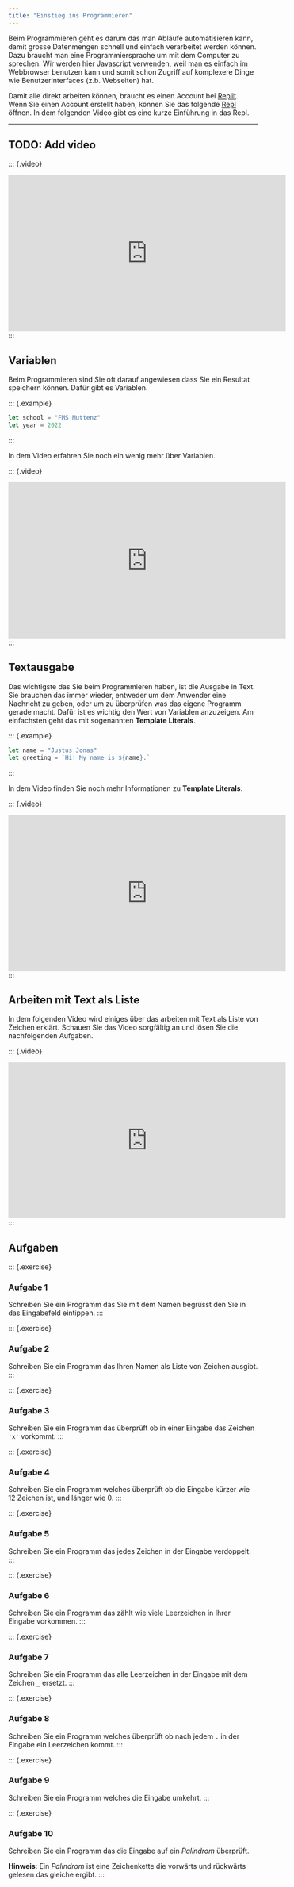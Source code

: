```yaml
---
title: "Einstieg ins Programmieren"
---
```


Beim Programmieren geht es darum das man Abläufe automatisieren kann, damit
grosse Datenmengen schnell und einfach verarbeitet werden können. Dazu braucht
man eine Programmiersprache um mit dem Computer zu sprechen. Wir werden hier
Javascript verwenden, weil man es einfach im Webbrowser benutzen kann und somit
schon Zugriff auf komplexere Dinge wie Benutzerinterfaces (z.b. Webseiten) hat.

Damit alle direkt arbeiten können, braucht es einen Account bei
[Replit](https://replit.com/). Wenn Sie einen Account erstellt haben, können
Sie das folgende [Repl](https://replit.com/@CedricGeissmann/easycoding) öffnen.
In dem folgenden Video gibt es eine kurze Einführung in das Repl.

---
TODO: Add video
---
::: {.video}
<iframe width="560" height="315"
src="https://www.youtube.com/embed/FPCdwpl4O0M"
frameborder="0" allow="accelerometer; autoplay; clipboard-write;
encrypted-media; gyroscope; picture-in-picture" allowfullscreen></iframe>
:::

<!--
## Lokal Arbeiten

Wenn Replit nicht funktioniert, können Sie auch lokal arbeiten. Dazu laden Sie
das folgende
[Archiv](https://github.com/cedricgeissmann/easycode/archive/refs/heads/master.zip)
herunter und öffnen danach im Browser die folgende URL:
[vscode](https://vscode.dev). Das folgende Video erklärt wie Sie damit arbeiten
können.

::: {.video}
<iframe width="560" height="315"
src="https://www.youtube.com/embed/"
frameborder="0" allow="accelerometer; autoplay; clipboard-write;
encrypted-media; gyroscope; picture-in-picture" allowfullscreen></iframe>
:::
-->

## Variablen

Beim Programmieren sind Sie oft darauf angewiesen dass Sie ein Resultat
speichern können. Dafür gibt es Variablen.

::: {.example}
```javascript
let school = "FMS Muttenz"
let year = 2022
```
:::

In dem Video erfahren Sie noch ein wenig mehr über Variablen.

::: {.video}
<iframe width="560" height="315"
src="https://www.youtube.com/embed/PsMjrXimQp4"
frameborder="0" allow="accelerometer; autoplay; clipboard-write;
encrypted-media; gyroscope; picture-in-picture" allowfullscreen></iframe>
:::

## Textausgabe

Das wichtigste das Sie beim Programmieren haben, ist die Ausgabe in Text. Sie
brauchen das immer wieder, entweder um dem Anwender eine Nachricht zu geben,
oder um zu überprüfen was das eigene Programm gerade macht. Dafür ist es
wichtig den Wert von Variablen anzuzeigen. Am einfachsten geht das mit
sogenannten **Template Literals**.

::: {.example}
```javascript
let name = "Justus Jonas"
let greeting = `Hi! My name is ${name}.`
```
:::

In dem Video finden Sie noch mehr Informationen zu **Template Literals**.

::: {.video}
<iframe width="560" height="315"
src="https://www.youtube.com/embed/NKpQiltgNrs"
frameborder="0" allow="accelerometer; autoplay; clipboard-write;
encrypted-media; gyroscope; picture-in-picture" allowfullscreen></iframe>
:::

## Arbeiten mit Text als Liste

In dem folgenden Video wird einiges über das arbeiten mit Text als Liste von
Zeichen erklärt. Schauen Sie das Video sorgfältig an und lösen Sie die
nachfolgenden Aufgaben.

::: {.video}
<iframe width="560" height="315"
src="https://www.youtube.com/embed/obm6Po3-aCk"
frameborder="0" allow="accelerometer; autoplay; clipboard-write;
encrypted-media; gyroscope; picture-in-picture" allowfullscreen></iframe>
:::

## Aufgaben

::: {.exercise}
### Aufgabe 1

Schreiben Sie ein Programm das Sie mit dem Namen begrüsst den Sie in das
Eingabefeld eintippen.
:::

::: {.exercise}
### Aufgabe 2

Schreiben Sie ein Programm das Ihren Namen als Liste von Zeichen ausgibt.
:::

::: {.exercise}
### Aufgabe 3

Schreiben Sie ein Programm das überprüft ob in einer Eingabe das Zeichen `'x'`
vorkommt.
:::

::: {.exercise}
### Aufgabe 4

Schreiben Sie ein Programm welches überprüft ob die Eingabe kürzer wie 12
Zeichen ist, und länger wie 0.
:::

::: {.exercise}
### Aufgabe 5

Schreiben Sie ein Programm das jedes Zeichen in der Eingabe verdoppelt.
:::

::: {.exercise}
### Aufgabe 6

Schreiben Sie ein Programm das zählt wie viele Leerzeichen in Ihrer Eingabe
vorkommen.
:::

::: {.exercise}
### Aufgabe 7

Schreiben Sie ein Programm das alle Leerzeichen in der Eingabe mit dem Zeichen
`_` ersetzt.
:::

::: {.exercise}
### Aufgabe 8

Schreiben Sie ein Programm welches überprüft ob nach jedem `.` in der Eingabe
ein Leerzeichen kommt.
:::

::: {.exercise}
### Aufgabe 9

Schreiben Sie ein Programm welches die Eingabe umkehrt.
:::

::: {.exercise}
### Aufgabe 10

Schreiben Sie ein Programm das die Eingabe auf ein *Palindrom* überprüft.

**Hinweis**: Ein *Palindrom* ist eine Zeichenkette die vorwärts und rückwärts
gelesen das gleiche ergibt.
:::
